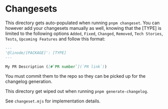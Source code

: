 # Changesets

This directory gets auto-populated when running `pnpm changeset`.
You can however add your changesets manually as well, knowing that the [TYPE] is limited to the following options `Added`, `Fixed`, `Changed`, `Removed`, `Tech Stories`, `Tests`, `Upcoming Features` and follow this format:

```md
---
'@linode/[PACKAGE]': [TYPE]
---

My PR Description ([#`PR number`](`PR link`))
```

You must commit them to the repo so they can be picked up for the changelog generation.

This directory get wiped out when running `pnpm generate-changelog`.

See `changeset.mjs` for implementation details.
